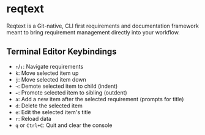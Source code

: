 # reqtext
Reqtext is a Git-native, CLI first requirements and documentation framework meant to bring requirement management directly into your workflow.

## Terminal Editor Keybindings

- `↑`/`↓`: Navigate requirements
- `k`: Move selected item up
- `j`: Move selected item down
- `→`: Demote selected item to child (indent)
- `←`: Promote selected item to sibling (outdent)
- `a`: Add a new item after the selected requirement (prompts for title)
- `d`: Delete the selected item
- `e`: Edit the selected item's title
- `r`: Reload data
- `q` or `Ctrl+C`: Quit and clear the console

